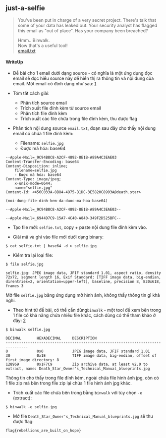 ## just-a-selfie

> You've been put in charge of a very secret project. There's talk that some of your data has leaked out. Your security analyst has flagged this email as "out of place". Has your company been breached?
> 
> Hmm.. Binwalk. <br>
> Now that's a useful tool! <br>
> [email.txt](./lib/email.txt)

#### WriteUp

- Đề bài cho 1 email dưới dạng source - có nghĩa là một ứng dụng đọc email sẽ đọc hiểu source này để hiển thị ra thông tin và nội dung của email. Một email có định dạng như sau: [1](https://en.wikipedia.org/wiki/Email#Message_format)

- Tóm tắt cách giải:
    + Phân tích source email
    + Trích xuất file đính kèm từ source email
    + Phân tích file đính kèm
    + Trích xuất các file chứa trong file đính kèm, thu được flag

- Phân tích nội dung source `email.txt`, đoạn sau đây cho thấy nội dung email có chứa 1 file đính kèm:
    + Filename: `selfie.jpg`
    + Được mã hóa: base64

```
--Apple-Mail=_9C94B8C8-A2CF-4892-8E1B-A89A4C3EAE03
Content-Transfer-Encoding: base64
Content-Disposition: inline;
	filename=selfie.jpg
	- Được mã hóa: base64
Content-Type: image/jpeg;
	x-unix-mode=0644;
	name="selfie.jpg"
Content-Id: <456C033A-8B84-4975-B1DC-3E5820C8993A@death.star>

(noi-dung-file-dinh-kem-da-duoc-ma-hoa-base64)

--Apple-Mail=_9C94B8C8-A2CF-4892-8E1B-A89A4C3EAE03--

--Apple-Mail=_6944D7C9-15A7-4C40-A840-349F2D525BFC--
```

- Tạo file mới: `selfie.txt`, copy + paste nội dung file đính kèm vào.

- Giải mã và ghi vào file mới dưới dạng binary:

```
$ cat selfie.txt | base64 -d > selfie.jpg
```

- Kiểm tra lại loại file:

```
$ file selfie.jpg

selfie.jpg: JPEG image data, JFIF standard 1.01, aspect ratio, density 72x72, segment length 16, Exif Standard: [TIFF image data, big-endian, direntries=2, orientation=upper-left], baseline, precision 8, 820x618, frames 3
```

Mở file `selfie.jpg` bằng ứng dụng mở hình ảnh, không thấy thông tin gì khả nghi.

- Theo hint từ đề bài, có thể cần dùng`binwalk` - một tool để xem bên trong 1 file có khả năng chứa nhiều file khác, cách dùng có thể tham khảo ở đây: [2](https://github.com/devttys0/binwalk/wiki/Quick-Start-Guide)

```
$ binwalk selfie.jpg 

DECIMAL       HEXADECIMAL     DESCRIPTION
--------------------------------------------------------------------------------
0             0x0             JPEG image data, JFIF standard 1.01
30            0x1E            TIFF image data, big-endian, offset of first image directory: 8
128969        0x1F7C9         Zip archive data, at least v2.0 to extract, name: Death_Star_Owner's_Technical_Manual_blueprints.jpg
```

Thông tin cho thấy trong file đính kèm, ngoài chứa file hình ảnh jpg, còn có 1 file zip mà bên trong file zip lại chứa 1 file hình ảnh jpg khác.

- Trích xuất các file chứa bên trong bằng `binwalk` với tùy chọn `-e` (extract):

```
$ binwalk -e selfie.jpg
```

- Mở file `Death_Star_Owner's_Technical_Manual_blueprints.jpg` sẽ thu được flag: 

`flag{rebellions_are_built_on_hope}`
